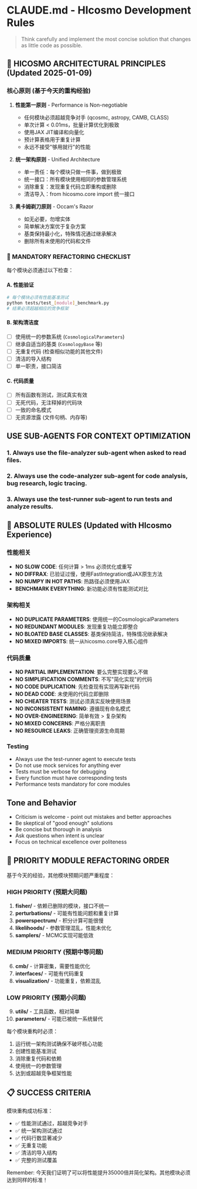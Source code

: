 # CLAUDE.md - HIcosmo Development Rules

> Think carefully and implement the most concise solution that changes as little code as possible.

## 🎯 HICOSMO ARCHITECTURAL PRINCIPLES (Updated 2025-01-09)

### 核心原则 (基于今天的重构经验)

1. **性能第一原则** - Performance is Non-negotiable
   - 任何模块必须超越竞争对手 (qcosmc, astropy, CAMB, CLASS)
   - 单次计算 < 0.01ms，批量计算优化到极致
   - 使用JAX JIT编译和向量化
   - 预计算表格用于重复计算
   - 永远不接受"够用就行"的性能

2. **统一架构原则** - Unified Architecture 
   - 单一责任：每个模块只做一件事，做到极致
   - 统一接口：所有模块使用相同的参数管理系统
   - 消除重复：发现重复代码立即重构或删除
   - 清洁导入：from hicosmo.core import 统一接口

3. **奥卡姆剃刀原则** - Occam's Razor
   - 如无必要，勿增实体
   - 简单解决方案优于复杂方案
   - 基类保持最小化，特殊情况通过继承解决
   - 删除所有未使用的代码和文件

### 🔧 MANDATORY REFACTORING CHECKLIST

每个模块必须通过以下检查：

#### A. 性能验证
```bash
# 每个模块必须有性能基准测试
python tests/test_[module]_benchmark.py
# 结果必须超越相应的竞争框架
```

#### B. 架构清洁度
- [ ] 使用统一的参数系统 (`CosmologicalParameters`)
- [ ] 继承自适当的基类 (`CosmologyBase` 等)
- [ ] 无重复代码 (检查相似功能的其他文件)
- [ ] 清洁的导入结构
- [ ] 单一职责，接口简洁

#### C. 代码质量
- [ ] 所有函数有测试，测试真实有效
- [ ] 无死代码，无注释掉的代码块
- [ ] 一致的命名模式
- [ ] 无资源泄露 (文件句柄、内存等)

## USE SUB-AGENTS FOR CONTEXT OPTIMIZATION

### 1. Always use the file-analyzer sub-agent when asked to read files.
### 2. Always use the code-analyzer sub-agent for code analysis, bug research, logic tracing.
### 3. Always use the test-runner sub-agent to run tests and analyze results.

## 🚨 ABSOLUTE RULES (Updated with HIcosmo Experience)

### 性能相关
- **NO SLOW CODE**: 任何计算 > 1ms 必须优化或重写
- **NO DIFFRAX**: 已验证过慢，使用FastIntegration或JAX原生方法
- **NO NUMPY IN HOT PATHS**: 热路径必须使用JAX
- **BENCHMARK EVERYTHING**: 新功能必须有性能测试对比

### 架构相关
- **NO DUPLICATE PARAMETERS**: 使用统一的CosmologicalParameters
- **NO REDUNDANT MODULES**: 发现重复功能立即整合
- **NO BLOATED BASE CLASSES**: 基类保持简洁，特殊情况继承解决
- **NO MIXED IMPORTS**: 统一从hicosmo.core导入核心组件

### 代码质量
- **NO PARTIAL IMPLEMENTATION**: 要么完整实现要么不做
- **NO SIMPLIFICATION COMMENTS**: 不写"简化实现"的代码
- **NO CODE DUPLICATION**: 先检查现有实现再写新代码
- **NO DEAD CODE**: 未使用的代码立即删除
- **NO CHEATER TESTS**: 测试必须真实反映使用场景
- **NO INCONSISTENT NAMING**: 遵循现有命名模式
- **NO OVER-ENGINEERING**: 简单有效 > 复杂架构
- **NO MIXED CONCERNS**: 严格分离职责
- **NO RESOURCE LEAKS**: 正确管理资源生命周期

### Testing
- Always use the test-runner agent to execute tests
- Do not use mock services for anything ever
- Tests must be verbose for debugging
- Every function must have corresponding tests
- Performance tests mandatory for core modules

## Tone and Behavior
- Criticism is welcome - point out mistakes and better approaches
- Be skeptical of "good enough" solutions
- Be concise but thorough in analysis
- Ask questions when intent is unclear
- Focus on technical excellence over politeness

## 🎯 PRIORITY MODULE REFACTORING ORDER

基于今天的经验，其他模块预期问题严重程度：

### HIGH PRIORITY (预期大问题)
1. **fisher/** - 依赖已删除的模块，接口不统一
2. **perturbations/** - 可能有性能问题和重复计算
3. **powerspectrum/** - 积分计算可能很慢
4. **likelihoods/** - 参数管理混乱，性能未优化
5. **samplers/** - MCMC实现可能低效

### MEDIUM PRIORITY (预期中等问题)
6. **cmb/** - 计算密集，需要性能优化
7. **interfaces/** - 可能有代码重复
8. **visualization/** - 功能重复，依赖混乱

### LOW PRIORITY (预期小问题)
9. **utils/** - 工具函数，相对简单
10. **parameters/** - 可能已被统一系统替代

每个模块重构时必须：
1. 运行统一架构测试确保不破坏核心功能
2. 创建性能基准测试
3. 消除重复代码和依赖
4. 使用统一的参数管理
5. 达到或超越竞争框架性能

## 📋 SUCCESS CRITERIA

模块重构成功标准：
- ✅ 性能测试通过，超越竞争对手
- ✅ 统一架构测试通过
- ✅ 代码行数显著减少
- ✅ 无重复功能
- ✅ 清洁的导入结构
- ✅ 完整的测试覆盖

Remember: 今天我们证明了可以将性能提升35000倍并简化架构。其他模块必须达到同样的标准！